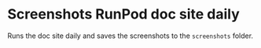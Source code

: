 # Screenshots RunPod doc site daily

Runs the doc site daily and saves the screenshots to the `screenshots` folder.